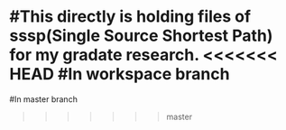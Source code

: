 #This directly is holding files of sssp(Single Source Shortest Path) for my gradate research. 
<<<<<<< HEAD
#In workspace branch
=======
#In master branch
>>>>>>> master
